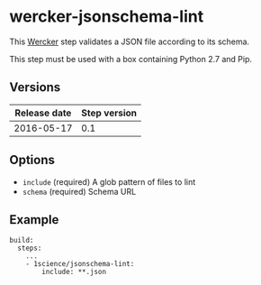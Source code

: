 # wercker-jsonschema-lint

This [Wercker](http://wercker.com/) step validates a JSON file according to its schema.

This step must be used with a box containing Python 2.7 and Pip.


## Versions

| Release date | Step version |
| -------------| -------------|
| 2016-05-17   | 0.1          |


## Options

* `include` (required) A glob pattern of files to lint
* `schema` (required) Schema URL

## Example

```
build:
  steps:
    ...
    - 1science/jsonschema-lint:
        include: **.json
```
